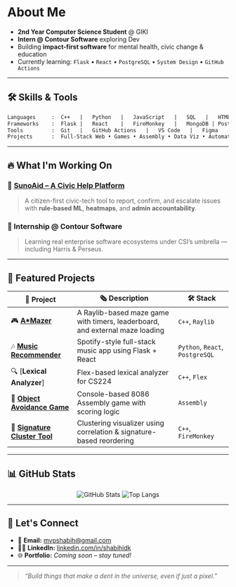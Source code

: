 # About Me

* **2nd Year Computer Science Student** @ GIKI
* **Intern @ Contour Software** exploring Dev
* Building **impact-first software** for mental health, civic change & education
* Currently learning: `Flask` • `React` • `PostgreSQL` • `System Design` • `GitHub Actions`

---

## 🛠️ Skills & Tools

```txt
Languages     :  C++   |   Python   |   JavaScript   |   SQL   |   HTML/CSS
Frameworks    :  Flask |   React    |   FireMonkey   |   MongoDB | PostgreSQL
Tools         :  Git   |   GitHub Actions   |   VS Code   |   Figma
Projects      :  Full-Stack Web • Games • Assembly • Data Viz • Automation
```

---

## 🔥 What I'm Working On

### 🧹 [SunoAid – A Civic Help Platform](https://github.com/shabihidk/SunoAid)

> A citizen-first civic-tech tool to report, confirm, and escalate issues with **rule-based ML**, **heatmaps**, and **admin accountability**.

### 💼 Internship @ Contour Software

> Learning real enterprise software ecosystems under CSI’s umbrella — including Harris & Perseus.

---

## 📂 Featured Projects

| 🌟 Project                                                                                          | 🗞️ Description                                                              | 🛠️ Stack                       |
| --------------------------------------------------------------------------------------------------- | ---------------------------------------------------------------------------- | ------------------------------- |
| 🎮 [**A\*Mazer**](https://github.com/shabihidk/A-Mazer)                                             | A Raylib-based maze game with timers, leaderboard, and external maze loading | `C++`, `Raylib`                 |
| 🎶 [**Music Recommender**](https://github.com/shabihidk/Music-Recommendation-System)                | Spotify-style full-stack music app using Flask + React                       | `Python`, `React`, `PostgreSQL` |
| 🔍 \[**Lexical Analyzer**]                                                                          | Flex-based lexical analyzer for CS224                                        | `C++`, `Flex`                   |
| 🧱 [**Object Avoidance Game**](https://github.com/shabihidk/Object-Avoidance-Game-in-Assembly-8086) | Console-based 8086 Assembly game with scoring logic                          | `Assembly`                      |
| 🔬 [**Signature Cluster Tool**](https://github.com/shabihidk/SignatureClusterTool)                  | Clustering visualizer using correlation & signature-based reordering         | `C++`, `FireMonkey`             |

---

## 📊 GitHub Stats

<p align="center">
  <img src="https://github-readme-stats.vercel.app/api?username=shabihidk&show_icons=true&theme=radical" alt="GitHub Stats" />
  <img src="https://github-readme-stats.vercel.app/api/top-langs/?username=shabihidk&layout=compact&theme=radical" alt="Top Langs" />
</p>

---

## 📩 Let's Connect

* 📧 **Email:** [mvpshabih@gmail.com](mailto:mvpshabih@gmail.com)
* 🧑‍💼 **LinkedIn:** [linkedin.com/in/shabihidk](https://linkedin.com/in/shabihidk)
* 🌐 **Portfolio:** *Coming soon – stay tuned!*

---

> *“Build things that make a dent in the universe, even if just a pixel.”*
